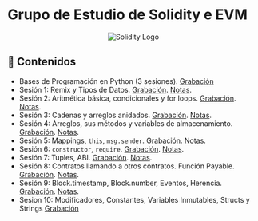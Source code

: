 # Grupo de Estudio de Solidity e EVM

<div align="center">
  <img alt="Solidity Logo" src="https://img.icons8.com/?size=100&id=HOqGCOyHDbd4&format=png&color=000000">
</div>

## 📖 Contenidos

- Bases de Programación en Python (3 sesiones). [Grabación](https://drive.google.com/drive/folders/1p43y1j55VqL6oKH1wXOrobvmJIDv-RTW)
- Sesión 1: Remix y Tipos de Datos. [Grabación](https://drive.google.com/drive/folders/1SCvD-wawI0VSMCB613eNNBZByiEyucAU). [Notas]().
- Sesión 2: Aritmética básica, condicionales y for loops. [Grabación](https://drive.google.com/drive/folders/13zUgsUKhUY1k1XVueG_zi6e1HYiKa6wH). [Notas]().
- Sesión 3: Cadenas y arreglos anidados. [Grabación](https://drive.google.com/drive/folders/1Otb9w5ep8_lyYzPd7p6GLpewRKCtrlTt). [Notas](https://github.com/garosan/solidity_evm_study_group_01/tree/main/Material/Sesion3_Strings_Y_ArreglosAnidados).
- Sesión 4: Arreglos, sus métodos y variables de almacenamiento. [Grabación](https://drive.google.com/drive/folders/1ZpbVLQhDL2A2odJdQEGbdqOm_MsIbq0w). [Notas](https://github.com/garosan/solidity_evm_study_group_01/tree/main/Material/Sesion4_StorageVariables_Mappings).
- Sesión 5: Mappings, `this`, `msg.sender`. [Grabación](https://drive.google.com/drive/folders/1UIgXxMlRG7me6U0DpyGzKZeTCLvAaLz9). [Notas](https://github.com/garosan/solidity_evm_study_group_01/tree/main/Material/Sesion5_Mappings_MsgSender).
- Sesión 6: `constructor`, `require`. [Grabación](https://drive.google.com/drive/folders/1bVR0tdlxrUbD1AQ7oJMhl277zTajf1ec). [Notas]().
- Sesión 7: Tuples, ABI. [Grabación](https://drive.google.com/drive/folders/1gR1-o637fwxVuqVhOp_bn6BujBbqaYfo). [Notas]().
- Sesión 8: Contratos llamando a otros contratos. Función Payable. [Grabación](https://drive.google.com/drive/folders/1Y6_W95gi72QuXj6AFVyTVRrGEDpRJYZv). [Notas](https://github.com/garosan/solidity_evm_study_group_01/tree/main/Material/Sesion8_LlamandoAOtrosContratos_Payable).
- Sesión 9: Block.timestamp, Block.number, Eventos, Herencia. [Grabación](https://drive.google.com/drive/folders/1FqiCO7VdXCkrDr8VNnqLtXRBRp8coX01). [Notas](https://github.com/garosan/solidity_evm_study_group_01/tree/main/Material/Sesion9_Timestamp_Eventos_Herencia).
- Sesion 10: Modificadores, Constantes, Variables Inmutables, Structs y Strings [Grabación](https://drive.google.com/drive/folders/1Hd_jI_1Iz3hwgFc9ddU85k-e-mGpLTx9)
